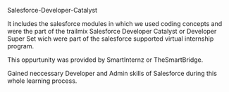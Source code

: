 Salesforce-Developer-Catalyst

It includes the salesforce modules in which we used coding concepts and were the part of the trailmix Salesforce Developer Catalyst or Developer Super Set wich were part of the salesforce supported virtual internship program.

This oppurtunity was provided by SmartInternz or TheSmartBridge.

Gained neccessary Developer and Admin skills of Salesforce during this whole learning process.




